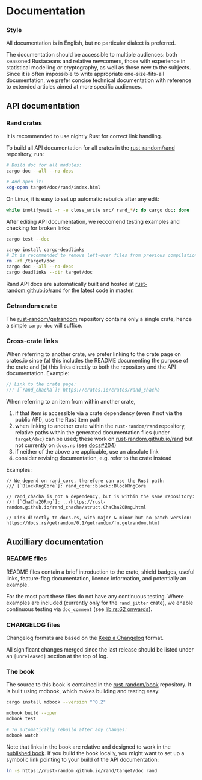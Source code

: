 # Documentation

### Style

All documentation is in English, but no particular dialect is preferred.

The documentation should be accessible to multiple audiences: both seasoned
Rustaceans and relative newcomers, those with experience in statistical
modelling or cryptography, as well as those new to the subjects. Since it is
often impossible to write appropriate one-size-fits-all documentation, we
prefer concise technical documentation with reference to extended articles
aimed at more specific audiences.

## API documentation

### Rand crates

It is recommended to use nightly Rust for correct link handling.

To build all API documentation for all crates in the
[rust-random/rand](https://github.com/rust-random/rand) repository, run:

```sh
# Build doc for all modules:
cargo doc --all --no-deps

# And open it:
xdg-open target/doc/rand/index.html
```

On Linux, it is easy to set up automatic rebuilds after any edit:
```sh
while inotifywait -r -e close_write src/ rand_*/; do cargo doc; done
```

After editing API documentation, we reccomend testing examples and
checking for broken links:

```sh
cargo test --doc

cargo install cargo-deadlinks
# It is recommended to remove left-over files from previous compilations
rm -rf /target/doc
cargo doc --all --no-deps
cargo deadlinks --dir target/doc
```

Rand API docs are automatically built and hosted at
[rust-random.github.io/rand] for the latest code in master.

### Getrandom crate

The [rust-random/getrandom](https://github.com/rust-random/getrandom)
repository contains only a single crate, hence a simple `cargo doc` will
suffice.

### Cross-crate links

When referring to another crate, we prefer linking to the crate page on
crates.io since (a) this includes the README documenting the purpose of the
crate and (b) this links directly to both the repository and the API
documentation. Example:

```rust
// Link to the crate page:
//! [`rand_chacha`]: https://crates.io/crates/rand_chacha
```

When referring to an item from within another crate,

1.  if that item is accessible via a crate dependency (even if not via the
    public API), use the Rust item path
2.  when linking to another crate within the `rust-random/rand` repository,
    relative paths within the generated documentation files (under `target/doc`)
    can be used; these work on [rust-random.github.io/rand] but not
    currently on `docs.rs` (see [docs#204])
3.  if neither of the above are applicable, use an absolute link
4.  consider revising documentation, e.g. refer to the crate instead

Examples:

```
// We depend on rand_core, therefore can use the Rust path:
/// [`BlockRngCore`]: rand_core::block::BlockRngCore

// rand_chacha is not a dependency, but is within the same repository:
//! [`ChaCha20Rng`]: ../https://rust-random.github.io/rand_chacha/struct.ChaCha20Rng.html

// Link directly to docs.rs, with major & minor but no patch version:
https://docs.rs/getrandom/0.1/getrandom/fn.getrandom.html
```

## Auxilliary documentation

### README files

README files contain a brief introduction to the crate, shield badges, useful
links, feature-flag documentation, licence information, and potentially an
example.

For the most part these files do not have any continuous testing.
Where examples are included (currently only for the `rand_jitter` crate),
we enable continuous testing via `doc_comment` (see
[lib.rs:62 onwards](https://github.com/rust-random/rand/blob/master/rand_jitter/src/lib.rs#L62)).

### CHANGELOG files

Changelog formats are based on the
[Keep a Changelog](http://keepachangelog.com/en/1.0.0/) format.

All significant changes merged since the last release should be listed under an
`[Unreleased]` section at the top of log.

### The book

The source to this book is contained in the
[rust-random/book](https://github.com/rust-random/book) repository.
It is built using mdbook, which makes building and testing easy:

```sh
cargo install mdbook --version "^0.2"

mdbook build --open
mdbook test

# To automatically rebuild after any changes:
mdbook watch
```

Note that links in the book are relative and designed to work in the
[published book](https://rust-random.github.io/book/). If you build the book
locally, you might want to set up a symbolic link pointing to your build of the
API documentation:
```sh
ln -s https://rust-random.github.io/rand/target/doc rand
```

[rust-random.github.io/rand]: https://rust-random.github.io/rand
[docs#204]: https://github.com/rust-lang/docs.rs/issues/204
